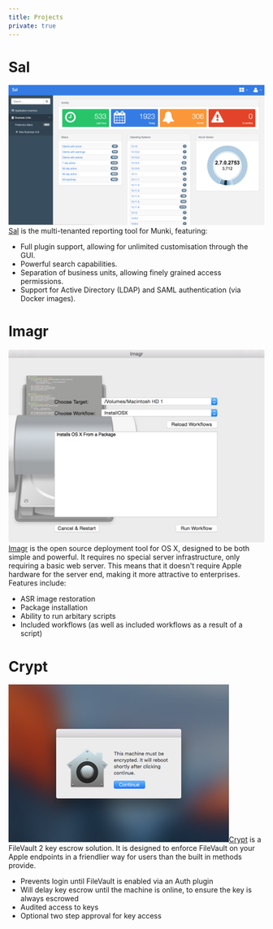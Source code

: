 ```yaml
---
title: Projects
private: true
---
```


# Sal

![](/images/projects/Sal.png) [Sal](https://github.com/salopensource/sal) is the multi-tenanted reporting tool for Munki, featuring:

- Full plugin support, allowing for unlimited customisation through the GUI.
- Powerful search capabilities.
- Separation of business units, allowing finely grained access permissions.
- Support for Active Directory (LDAP) and SAML authentication (via Docker images).

# Imagr

![](/images/projects/Imagr.png) [Imagr](https://github.com/grahamgilbert/imagr) is the open source deployment tool for OS X, designed to be both simple and powerful. It requires no special server infrastructure, only requiring a basic web server. This means that it doesn't require Apple hardware for the server end, making it more attractive to enterprises.<br>
Features include:

- ASR image restoration
- Package installation
- Ability to run arbitary scripts
- Included workflows (as well as included workflows as a result of a script)

# Crypt

![](/images/projects/Crypt.png)[Crypt](https://github.com/grahamgilbert/crypt2) is a FileVault 2 key escrow solution. It is designed to enforce FileVault on your Apple endpoints in a friendlier way for users than the built in methods provide.

- Prevents login until FileVault is enabled via an Auth plugin
- Will delay key escrow until the machine is online, to ensure the key is always escrowed
- Audited access to keys
- Optional two step approval for key access
